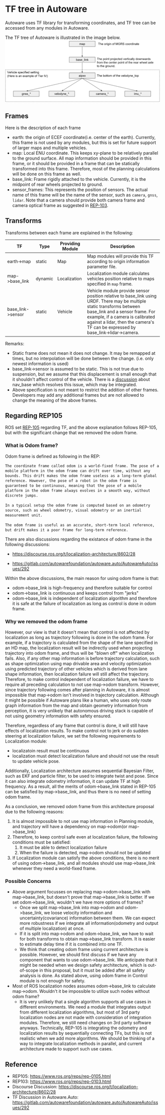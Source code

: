 # TF tree in Autoware
Autoware uses TF library for transforming coordinates, and TF tree can be accessed from any modules in Autoware.

The TF tree of Autoware is illustrated in the image below.
![TF](/design/img/TF.svg)

## Frames
Here is the description of each frame
* earth: the origin of ECEF coordinate(i.e. center of the earth). Currently, this frame is not used by any modules, but this is set for future support of larger maps and multiple vehicles.
* map: Local ENU coordinate. This keeps xy-plane to be relatively parallel to the ground surface. All map information should be provided in this frame, or it should be provided in a frame that can be statically transformed into this frame. Therefore, most of the planning calculations will be done on this frame as well.
* base_link: Frame rigidly attached to the vehicle. Currently, it is the midpoint of rear wheels projected to ground.
* sensor_frames: This represents the position of sensors. The actual name of this frame will be the name of the sensor, such as `camera`, `gnss`, `lidar`. Note that a camera should provide both camera frame and camera optical frame as suggested in [REP-103](https://www.ros.org/reps/rep-0103.html).

## Transforms
Transforms between each frame are explained in the following:

|TF|Type|Providing Module|Description|
|-|-|-|-|
|earth->map|static|Map|Map modules will provide this TF according to origin information parameter file.|
|map->base_link|dynamic|Localization|Localization module calculates vehicles position relative to maps specified in `map` frame.|
|base_link->sensor|static|Vehicle|Vehicle module provide sensor position relative to base_link using URDF. There may be multiple static transforms between base_link and a sensor frame. For example, if a camera is calibrated against a lidar, then the camera's TF can be expressed by base_link->lidar->camera.|

Remarks:
* Static frame does not mean it does not change. It may be remapped at times, but no interpolation will be done between the change. (i.e. only newest information is used)
* base_link->sensor is assumed to be static. This is not true due to suspension, but we assume that this displacement is small enough that it shouldn't affect control of the vehicle. There is a [discussion](https://gitlab.com/autowarefoundation/autoware.auto/AutowareAuto/-/issues/292) about nav_base which resolves this issue, which may be integrated.
* Above specification is not meant to restrict the addition of other frames. Developers may add any additional frames but are not allowed to change the meaning of the above frames.

## Regarding REP105
ROS set [REP-105](https://www.ros.org/reps/rep-0105.html
) regarding TF, and the above explanation follows REP-105, but with the significant change that we removed the odom frame.

### What is Odom frame?
Odom frame is defined as following in the REP: 
```
The coordinate frame called odom is a world-fixed frame. The pose of a mobile platform in the odom frame can drift over time, without any bounds. This drift makes the odom frame useless as a long-term global reference. However, the pose of a robot in the odom frame is guaranteed to be continuous, meaning that the pose of a mobile platform in the odom frame always evolves in a smooth way, without discrete jumps.

In a typical setup the odom frame is computed based on an odometry source, such as wheel odometry, visual odometry or an inertial measurement unit.

The odom frame is useful as an accurate, short-term local reference, but drift makes it a poor frame for long-term reference.
```
There are also discussions regarding the existance of odom frame in the following discussions:
* https://discourse.ros.org/t/localization-architecture/8602/28
+ https://gitlab.com/autowarefoundation/autoware.auto/AutowareAuto/issues/292

Within the above discussions, the main reason for using odom frame is that:
* odom->base_link is high-frequency and therefore suitable for control
* odom->base_link is continuous and keeps control from "jerks"
* odom->base_link is independent of localization algorithm and therefore it is safe at the failure of localization as long as control is done in odom frame.

### Why we removed the odom frame
However, our view is that it doesn't mean that control is not affected by localization as long as trajectory following is done in the odom frame. For example, if a trajectory is calculated from the shape of the lane specified in an HD map, the localization result will be indirectly used when projecting trajectory into odom frame, and thus will be "blown off" when localization fails. Also, if any other map information is before trajectory calculation, such as shape optimization using map drivable area and velocity optimization using predicted trajectory of other vehicles which is derived from lane shape information, then localization failure will still affect the trajectory. Therefore, to make control independent of localization failure, we have to require all preceding calculation to not use map->odom transform. However, since trajectory following comes after planning in Autoware, it is almost impossible that map->odom isn't involved in trajectory calculation. Although it might be possible if Autoware plans like a human, who uses only route graph information from the map and obtain geometry information from perception, it is very unlikely that autonomous driving stack is capable of not using geometry information with safety ensured. 

Therefore, regardless of any frame that control is done, it will still have effects of localization results. To make control not to jerk or do sudden steering at localization failure, we set the following requirements to Localization module:
* localizatoin result must be continuous
* localization must detect localization failure and should not use the result to update vehicle pose.

Additionally, Localization architecture assumes sequential Bayesian Filter, such as EKF and particle filter, to be used to integrate twist and pose. Since it can also integrate odometry information, it can update TF at high frequency. 
As a result, all the merits of odom->base_link stated in REP-105 can be satisfied by map->base_link, and thus there is no need of setting odom frame. 

As a conclusion, we removed odom frame from this architecture proposal due to the following reasons:
1. It is almost impossible to not use map information in Planning module, and trajectory will have a dependency on map->odom(or map->base_link)
2. Therefore, to keep control safe even at localization failure, the following conditions must be satisfied:
   1. It must be able to detect localization failure
   2. When the failure is detected, map->odom should not be updated
3. If Localization module can satisfy the above conditions, there is no merit of using odom->base_link, and all modules should use map->base_link whenever they need a world-fixed frame.

### Possible Concerns
* Above argument focusses on replacing map->odom->base_link with map->base_link, but doesn't prove that map->base_link is better. If we set odom->base_link, wouldn't we have more options of frames?
  * Once we split map->base_link into map->odom and odom->base_link, we loose velocity information and uncertainty(covariance) information between them. We can expect more robustness if we integrate all information(odometry and output of multiple localization) at once.
  * If it is split into map->odom and odom->base_link, we have to wait for both transforms to obtain map->base_link transform. It is easier to estimate delay time if it is combined into one TF.
  * We think that creating odom frame using current architecture is possible. However, we should first discuss if we have any component that wants to use odom->base_link. We anticipate that it might be needed when we design safety architecture, which is out-of-scope in this proposal, but it must be added after all safety analysis is done. As stated above, using odom frame in Control module is not enough for safety.
* Most of ROS localization nodes assumes odom->base_link to calculate map->odom. Wouldn't it be impossible to utilize such nodes without odom frame?
  * It is very unlikely that a single algorithm supports all use cases in different environments. We need a module that integrates output from different localization algorithms, but most of 3rd party localization nodes are not made with consideration of integration modules. Therefore, we still need changes on 3rd party software anyways. Technically, REP-105 is integrating the odometry and localization results by sequentially connecting TFs, but this is not realistic when we add more algorithms. We should be thinking of a way to integrate localization methods in parallel, and current architecture made to support such use cases.

## Reference
* REP105: https://www.ros.org/reps/rep-0105.html
* REP103: https://www.ros.org/reps/rep-0103.html
* Discourse Discussion: https://discourse.ros.org/t/localization-architecture/8602/28
* TF Discussion in Autoware.Auto: https://gitlab.com/autowarefoundation/autoware.auto/AutowareAuto/issues/292
